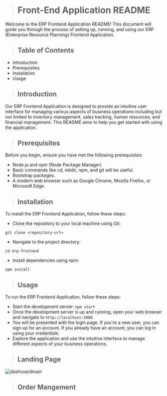 ># Front-End Application README
Welcome to the ERP Frontend Application README! This document will guide you through the process of setting up, running, and using our ERP (Enterprise Resource Planning) Frontend Application.

>## Table of Contents

* Introduction
* Prerequisites
* Installation
* Usage

>## Introduction
Our ERP Frontend Application is designed to provide an intuitive user interface for managing various aspects of business operations including but not limited to inventory management, sales tracking, human resources, and financial management. This README aims to help you get started with using the application.

>## Prerequisites
Before you begin, ensure you have met the following prerequisites:

* Node.js and npm (Node Package Manager)
* Basic commands like cd, mkdir, npm, and git will be useful.
* Bootstrap packages.
* A modern web browser such as Google Chrome, Mozilla Firefox, or Microsoft Edge.

>## Installation

To install the ERP Frontend Application, follow these steps:
* Clone the repository to your local machine using Git:
  
 `git clone <repository-url>`

* Navigate to the project directory:

 `cd erp-frontend`

* Install dependencies using npm:

`npm install`

>## Usage

To run the ERP Frontend Application, follow these steps:
* Start the development server:
  `npm start`
* Once the development server is up and running, open your web browser and navigate to `http://localhost:3000`.
* You will be presented with the login page. If you're a new user, you can sign up for an account. If you already have an account, you can log in using your credentials.
* Explore the application and use the intuitive interface to manage different aspects of your business operations.
>## Landing Page
![dashvoardmain](https://github.com/phani2110/ERP/assets/112878767/7754a433-6236-49f6-be21-e6d03db55edc)
>## Order Mangement


